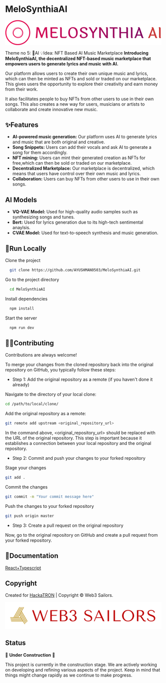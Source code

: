 # MeloSynthiaAI

![Alt text](logo/melosynthia-ai-high-resolution-logo-color-on-transparent-background.png)

Theme no 5: 🤖AI
💡Idea: NFT Based AI Music Marketplace
**Introducing MeloSynthiaAI, the decentralized NFT-based music marketplace that empowers users to generate lyrics and music with AI.**  

Our platform allows users to create their own unique music and lyrics, which can then be minted as NFTs and sold or traded on our marketplace. This gives users the opportunity to explore their creativity and earn money from their work.

It also facilitates people to buy NFTs from other users to use in their own songs. This also creates a new way for users,      musicians or artists to collaborate and create innovative new music.

## ✨Features

- **AI-powered music generation:** Our platform uses AI to generate lyrics and music that are both original and creative.
- **Song Snippets:** Users can add their vocals and ask AI to generate a song for them accordingly.
- **NFT mining:** Users can mint their generated creation as NFTs for free,which can then be sold or traded on our marketplace.
- **Decentralized Marketplace:** Our marketplace is decentralized, which means that users have control over their own music and lyrics.
- **Collaboration:** Users can buy NFTs from other users to use in their own songs.

## AI Models
- **VQ-VAE Model:** Used for high-quality audio samples such as synthesizing songs and tunes.
- **Bert:** Used for lyrics generation due to its high-tech sentimental anaylsis.
- **CVAE Model:** Used for text-to-speech synthesis and music generation.

## 🚀Run Locally

Clone the project

```bash
  git clone https://github.com/AYUSHMAN0503/MeloSynthiaAI.git
```

Go to the project directory

```bash
  cd MeloSynthiaAI
```

Install dependencies

```bash
  npm install
```

Start the server

```bash
  npm run dev
```

## 👨‍💻Contributing

Contributions are always welcome!

To merge your changes from the cloned repository back into the original repository on GitHub, you typically follow these steps:

- Step 1: Add the original repository as a remote (if you haven't done it already)

Navigate to the directory of your local clone:

```bash
cd /path/to/local/clone/
```

Add the original repository as a remote:

```bash
git remote add upstream <original_repository_url>
```

In the command above, <original_repository_url> should be replaced with the URL of the original repository. This step is important because it establishes a connection between your local repository and the original repository.

- Step 2: Commit and push your changes to your forked repository

Stage your changes

```bash
git add .
```

Commit the changes

```bash
git commit -m "Your commit message here"
```

Push the changes to your forked repository

```bash
git push origin master
```

- Step 3: Create a pull request on the original repository

Now, go to the original repository on GitHub and create a pull request from your forked repository.

## 📝Documentation

[React+Typescript](https://react-typescript-cheatsheet.netlify.app/)

## Copyright

Created for [HackaTRON](https://trondao.org/hackatron/) | Copyright © Web3 Sailors.

![Alt text](logo/logo-transparent-png.png)

## Status

🚧 **Under Construction** 🚧

This project is currently in the construction stage. We are actively working on developing and refining various aspects of the project. Keep in mind that things might change rapidly as we continue to make progress.
